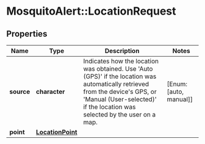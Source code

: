 # MosquitoAlert::LocationRequest


## Properties
Name | Type | Description | Notes
------------ | ------------- | ------------- | -------------
**source** | **character** | Indicates how the location was obtained. Use &#39;Auto (GPS)&#39; if the location was automatically retrieved from the device&#39;s GPS, or &#39;Manual (User-selected)&#39; if the location was selected by the user on a map. | [Enum: [auto, manual]] 
**point** | [**LocationPoint**](Location_point.md) |  | 


